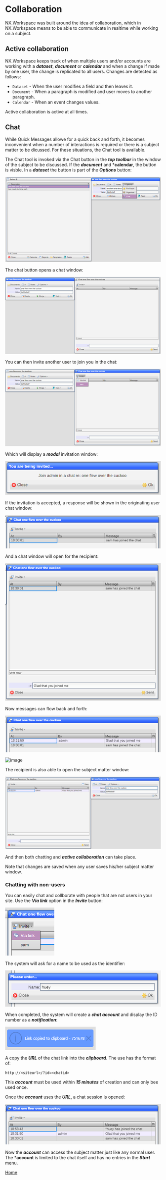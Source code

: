 # Collaboration

NX.Workspace was built around the idea of collaboration, which in NX.Workspace means to be able to communicate
in realtime while working on a subject.

## Active collaboration

NX.Workspace keeps track of when multiple users and/or accounts are working with a ***dataset***, ***document***
or ***calendar*** and when a change if made by one user, the change is replicated to all users.  Changes are
detected as follows:

* ```Dataset``` - When the user modifies a field and then leaves it.
* ```Document``` - When a paragraph is modified and user moves to another paragraph.
* ```Calendar``` - When an event changes values.

Active collaboration is active at all times.

## Chat

While Quick Messages allowe for a quick back and forth, it becomes inconvenient when a number of interactions
is required or there is a subject matter to be dicussed.  For these situations, the Chat tool is available.

The Chat tool is invoked via the Chat button in the ***top toolbar*** in the window of the subject to be
discussed.  If the ***document*** and ***calendar**, the button is visble.  In a ***dataset*** the button is
part of the ***Options*** button:

![image](images/chato1.png)

The chat button opens a chat window:

![image](images/chato2.png)

You can then invite another user to join you in the chat:

![image](images/chato3.png)

Which will display a ***modal*** invitation window:

![image](images/chato4.png)

If the invitation is accepted, a response will be shown in the originating user chat window:

![image](images/chato5.png)

And a chat window will open for the recipient:

![image](images/chato6.png)

Now messages can flow back and forth:

![image](images/chato7.png)

![image](/chato8.png)

The recipient is also able to open the subject matter window:

![image](images/chato9.png)

And then both chatting and ***active collaboration*** can take place.

Note that changes are saved when any user saves his/her subject matter window.

### Chatting with non-users

You can easily chat and collborate with people that are not users in your site. Use the ***Via link*** option
in the ***Invite*** button:

![image](images/chato10.png)

The system will ask for a name to be used as the identifier:

![image](images/chato11.png)

When completed, the system will create a ***chat account*** and display the ID number as a 
***notification***:

![image](images/chato12.png)

A copy the ***URL*** of the chat link into the ***clipboard***.   The use has the format of:

```
http://<siteurl>/?id=<chatid>
```

This ***account*** must be used within ***15 minutes*** of creation and can only bee used once.

Once the ***account*** uses the ***URL***, a chat session is opened:

![image](images/chato13.png)

Now the ***account*** can access the subject matter just like any normal user.  The ***account** is
limited to the chat itself and has no entries in the ***Start*** menu.

[Home](../README.md)

